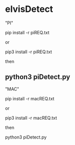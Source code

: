 # elvisDetect


"PI"

pip install -r piREQ.txt 

or 

pip3 install -r piREQ.txt 

then

python3 piDetect.py
-----------------------------

"MAC"

pip install -r macREQ.txt 

or 

pip3 install -r macREQ.txt 

then 

python3 piDetect.py

